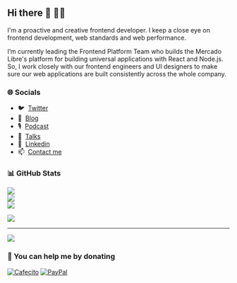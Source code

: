 ## Hi there 👋 👨‍💻

I'm a proactive and creative frontend developer. I keep a close eye on frontend development, web standards and web performance.

I’m currently leading the Frontend Platform Team who builds the Mercado Libre's platform for building universal applications with React and Node.js. So, I work closely with our frontend engineers and UI designers to make sure our web applications are built consistently across the whole company.

### 🌐 Socials

- 🐦 &nbsp;[Twitter](https://twitter.com/pazguille)
- 📝 &nbsp;[Blog](https://blog.pazguille.me/)
- 🎙️ &nbsp;[Podcast](https://anchor.fm/condetodo)
- 📣 &nbsp;[Talks](https://speakerdeck.com/pazguille)
- 💼 &nbsp;[Linkedin](https://www.linkedin.com/in/pazguillermo)
- 📫 &nbsp;[Contact me](mailto:guille87paz@gmail.com)

### 📊 GitHub Stats
![](https://github-readme-stats.vercel.app/api?username=pazguille&theme=dracula&hide_border=true&include_all_commits=true&count_private=true)<br/>
![](https://github-readme-streak-stats.herokuapp.com/?user=pazguille&theme=dracula&hide_border=true)<br/>
![](https://github-readme-stats.vercel.app/api/top-langs/?username=pazguille&theme=dracula&hide_border=true&include_all_commits=true&count_private=true&layout=compact)


![](https://github-profile-trophy.vercel.app/?username=pazguille)

---
![](https://komarev.com/ghpvc/?username=pazguille&label=Visitors+Count&color=brightgreen)

### 💸 You can help me by donating
[![Cafecito](https://cdn.cafecito.app/imgs/buttons/button_5.svg)](https://cafecito.app/pazguille)
[![PayPal](https://img.shields.io/badge/PayPal-00457C?style=for-the-badge&logo=paypal&logoColor=white)](https://www.paypal.com/paypalme/pazguille) 

  
